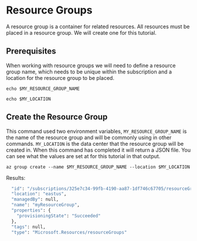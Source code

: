 # Resource Groups

A resource group is a container for related resources. All resources must be placed in a resource group. We will create one for this tutorial. 

## Prerequisites

When working with resource groups we will need to define a resource group name, which needs to be unique within the subscription and a location for the resource group to be placed.

```
echo $MY_RESOURCE_GROUP_NAME
```

```
echo $MY_LOCATION
```

## Create the Resource Group

This command used two environment variables, `MY_RESOURCE_GROUP_NAME` is the name of the resource group and will be commonly using in other commands. `MY_LOCATION` is the data center that the resource group will be created in. When this command has completed it will return a JSON file. You can see what the values are set at for this tutorial in that output.

```
az group create --name $MY_RESOURCE_GROUP_NAME --location $MY_LOCATION
```

Results:

```expected_similarity=0.3
  "id": "/subscriptions/325e7c34-99fb-4190-aa87-1df746c67705/resourceGroups/myResourceGroup",
  "location": "eastus",
  "managedBy": null,
  "name": "myResourceGroup",
  "properties": {
    "provisioningState": "Succeeded"
  },
  "tags": null,
  "type": "Microsoft.Resources/resourceGroups"
```
